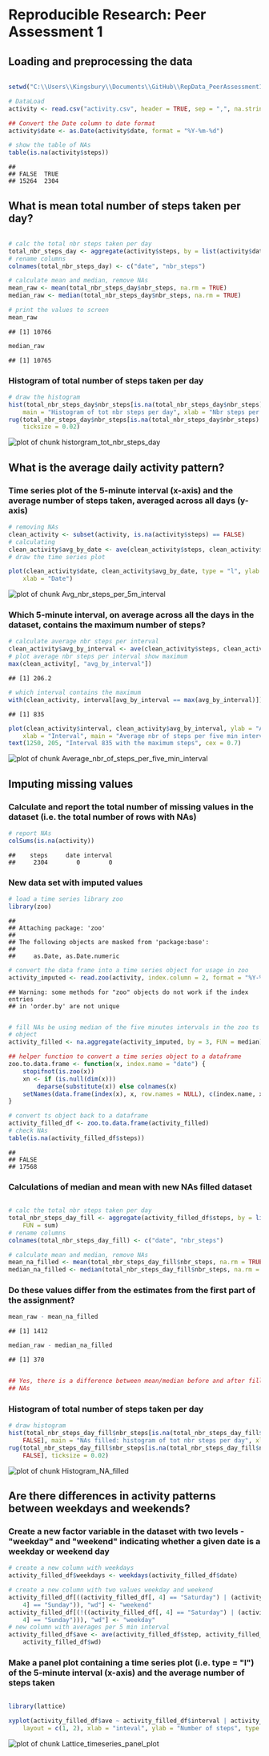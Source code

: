 # Reproducible Research: Peer Assessment 1


## Loading and preprocessing the data

```r

setwd("C:\\Users\\Kingsbury\\Documents\\GitHub\\RepData_PeerAssessment1")

# DataLoad
activity <- read.csv("activity.csv", header = TRUE, sep = ",", na.strings = "NA")

## Convert the Date column to date format
activity$date <- as.Date(activity$date, format = "%Y-%m-%d")

# show the table of NAs
table(is.na(activity$steps))
```

```
## 
## FALSE  TRUE 
## 15264  2304
```

## What is mean total number of steps taken per day?

```r

# calc the total nbr steps taken per day
total_nbr_steps_day <- aggregate(activity$steps, by = list(activity$date), FUN = sum)
# rename columns
colnames(total_nbr_steps_day) <- c("date", "nbr_steps")

# calculate mean and median, remove NAs
mean_raw <- mean(total_nbr_steps_day$nbr_steps, na.rm = TRUE)
median_raw <- median(total_nbr_steps_day$nbr_steps, na.rm = TRUE)
```



```r
# print the values to screen
mean_raw
```

```
## [1] 10766
```

```r
median_raw
```

```
## [1] 10765
```


### Histogram of total number of steps taken per day

```r
# draw the histogram
hist(total_nbr_steps_day$nbr_steps[is.na(total_nbr_steps_day$nbr_steps) == FALSE], 
    main = "Histogram of tot nbr steps per day", xlab = "Nbr steps per day")
rug(total_nbr_steps_day$nbr_steps[is.na(total_nbr_steps_day$nbr_steps) == FALSE], 
    ticksize = 0.02)
```

![plot of chunk historgram_tot_nbr_steps_day](figure/historgram_tot_nbr_steps_day.png) 


## What is the average daily activity pattern?
### Time series plot of the 5-minute interval (x-axis) and the average number of steps taken, averaged across all days (y-axis)

```r
# removing NAs
clean_activity <- subset(activity, is.na(activity$steps) == FALSE)
# calculating
clean_activity$avg_by_date <- ave(clean_activity$steps, clean_activity$date)
# draw the time series plot
```



```r
plot(clean_activity$date, clean_activity$avg_by_date, type = "l", ylab = "Avg nbr steps per 5m interval", 
    xlab = "Date")
```

![plot of chunk Avg_nbr_steps_per_5m_interval](figure/Avg_nbr_steps_per_5m_interval.png) 

### Which 5-minute interval, on average across all the days in the dataset, contains the maximum number of steps?


```r
# calculate average nbr steps per interval
clean_activity$avg_by_interval <- ave(clean_activity$steps, clean_activity$interval)
# plot average nbr steps per interval show maximum
max(clean_activity[, "avg_by_interval"])
```

```
## [1] 206.2
```

```r
# which interval contains the maximum
with(clean_activity, interval[avg_by_interval == max(avg_by_interval)])[1]
```

```
## [1] 835
```



```r
plot(clean_activity$interval, clean_activity$avg_by_interval, ylab = "Avg nbr steps", 
    xlab = "Interval", main = "Average nbr of steps per five min interval")
text(1250, 205, "Interval 835 with the maximum steps", cex = 0.7)
```

![plot of chunk Average_nbr_of_steps_per_five_min_interval](figure/Average_nbr_of_steps_per_five_min_interval.png) 


## Imputing missing values

### Calculate and report the total number of missing values in the dataset (i.e. the total number of rows with NAs)

```r
# report NAs
colSums(is.na(activity))
```

```
##    steps     date interval 
##     2304        0        0
```

### New data set with imputed values

```r
# load a time series library zoo
library(zoo)
```

```
## 
## Attaching package: 'zoo'
## 
## The following objects are masked from 'package:base':
## 
##     as.Date, as.Date.numeric
```

```r
# convert the data frame into a time series object for usage in zoo
activity_imputed <- read.zoo(activity, index.column = 2, format = "%Y-%m-%d")
```

```
## Warning: some methods for "zoo" objects do not work if the index entries
## in 'order.by' are not unique
```

```r

# fill NAs be using median of the five minutes intervals in the zoo ts
# object
activity_filled <- na.aggregate(activity_imputed, by = 3, FUN = median)

## helper function to convert a time series object to a dataframe
zoo.to.data.frame <- function(x, index.name = "date") {
    stopifnot(is.zoo(x))
    xn <- if (is.null(dim(x))) 
        deparse(substitute(x)) else colnames(x)
    setNames(data.frame(index(x), x, row.names = NULL), c(index.name, xn))
}

# convert ts object back to a dataframe
activity_filled_df <- zoo.to.data.frame(activity_filled)
# check NAs
table(is.na(activity_filled_df$steps))
```

```
## 
## FALSE 
## 17568
```

### Calculations of median and mean with new NAs filled dataset

```r

# calc the total nbr steps taken per day
total_nbr_steps_day_fill <- aggregate(activity_filled_df$steps, by = list(activity_filled_df$date), 
    FUN = sum)
# rename columns
colnames(total_nbr_steps_day_fill) <- c("date", "nbr_steps")

# calculate mean and median, remove NAs
mean_na_filled <- mean(total_nbr_steps_day_fill$nbr_steps, na.rm = TRUE)
median_na_filled <- median(total_nbr_steps_day_fill$nbr_steps, na.rm = TRUE)
```

### Do these values differ from the estimates from the first part of the assignment? 


```r
mean_raw - mean_na_filled
```

```
## [1] 1412
```

```r
median_raw - median_na_filled
```

```
## [1] 370
```

```r

## Yes, there is a difference between mean/median before and after filling of
## NAs
```


### Histogram of total number of steps taken per day

```r
# draw histogram
hist(total_nbr_steps_day_fill$nbr_steps[is.na(total_nbr_steps_day_fill$nbr_steps) == 
    FALSE], main = "NAs filled: histogram of tot nbr steps per day", xlab = "Nbr steps per day")
rug(total_nbr_steps_day_fill$nbr_steps[is.na(total_nbr_steps_day_fill$nbr_steps) == 
    FALSE], ticksize = 0.02)
```

![plot of chunk Histogram_NA_filled](figure/Histogram_NA_filled.png) 


## Are there differences in activity patterns between weekdays and weekends?
### Create a new factor variable in the dataset with two levels - "weekday" and "weekend" indicating whether a given date is a weekday or weekend day


```r
# create a new column with weekdays
activity_filled_df$weekdays <- weekdays(activity_filled_df$date)

# create a new column with two values weekday and weekend
activity_filled_df[((activity_filled_df[, 4] == "Saturday") | (activity_filled_df[, 
    4] == "Sunday")), "wd"] <- "weekend"
activity_filled_df[(!((activity_filled_df[, 4] == "Saturday") | (activity_filled_df[, 
    4] == "Sunday"))), "wd"] <- "weekday"
# new column with averages per 5 min interval
activity_filled_df$ave <- ave(activity_filled_df$step, activity_filled_df$interval, 
    activity_filled_df$wd)
```

### Make a panel plot containing a time series plot (i.e. type = "l") of the 5-minute interval (x-axis) and the average number of steps taken 

```r

library(lattice)

xyplot(activity_filled_df$ave ~ activity_filled_df$interval | activity_filled_df$wd, 
    layout = c(1, 2), xlab = "inteval", ylab = "Number of steps", type = "l")
```

![plot of chunk Lattice_timeseries_panel_plot](figure/Lattice_timeseries_panel_plot.png) 


